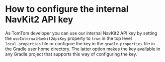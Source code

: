 # How to configure the internal NavKit2 API key

As TomTom developer you can use our internal NavKit2 API key by setting the
`useInternalNavkit2ApiKey` property to `true` in the top level  `local.properties` file or
configure the key in the `gradle.properties` file in the Gradle user home directory. The latter
option makes the key available in any Gradle project that supports this way of configuring the key.